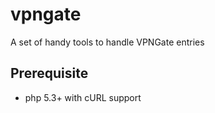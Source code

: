 # vpngate

A set of handy tools to handle VPNGate entries

## Prerequisite
* php 5.3+ with cURL support
